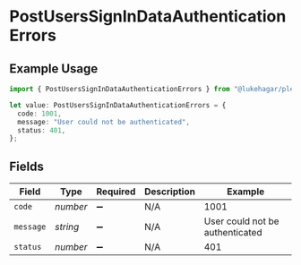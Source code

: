 # PostUsersSignInDataAuthenticationErrors

## Example Usage

```typescript
import { PostUsersSignInDataAuthenticationErrors } from "@lukehagar/plexjs/sdk/models/errors";

let value: PostUsersSignInDataAuthenticationErrors = {
  code: 1001,
  message: "User could not be authenticated",
  status: 401,
};
```

## Fields

| Field                           | Type                            | Required                        | Description                     | Example                         |
| ------------------------------- | ------------------------------- | ------------------------------- | ------------------------------- | ------------------------------- |
| `code`                          | *number*                        | :heavy_minus_sign:              | N/A                             | 1001                            |
| `message`                       | *string*                        | :heavy_minus_sign:              | N/A                             | User could not be authenticated |
| `status`                        | *number*                        | :heavy_minus_sign:              | N/A                             | 401                             |
